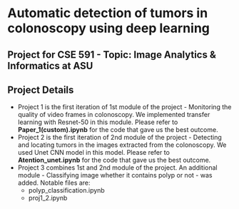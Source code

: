 # Automatic detection of tumors in colonoscopy using deep learning

## Project for CSE 591 - Topic: Image Analytics & Informatics at ASU

## Project Details

- Project 1 is the first iteration of 1st module of the project - Monitoring the quality of video frames in colonoscopy. We implemented transfer learning with Resnet-50 in this module. Please refer to **Paper_1(custom).ipynb** for the code that gave us the best outcome.
- Project 2 is the first iteration of 2nd module of the project - Detecting and locating tumors in the images extracted from the colonoscopy. We used Unet CNN model in this model. Please refer to **Atention_unet.ipynb** for the code that gave us the best outcome.
- Project 3 combines 1st and 2nd module of the project. An additional module - Classifying image whether it contains polyp or not - was added. Notable files are:
    - polyp_classification.ipynb
    - proj1_2.ipynb